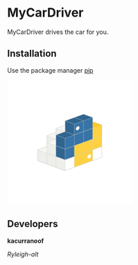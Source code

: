 # MyCarDriver

MyCarDriver drives the car for you.

## Installation

Use the package manager [pip](https://pypi.org/project/pip/ )

![](https://raw.githubusercontent.com/github/explore/666de02829613e0244e9441b114edb85781e972c/topics/pip/pip.png)

## Developers

**kacurranoof**

_Ryleigh-alt_
